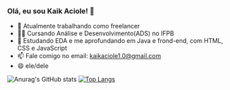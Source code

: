 ### Olá, eu sou Kaik Aciole! 👋


- 🔭 Atualmente trabalhando como freelancer
- 👨‍💻 Cursando Análise e Desenvolvimento(ADS) no IFPB
- 🌱 Estudando EDA e me aprofundando em Java e frond-end, com HTML, CSS e JavaScript
- 📫 Fale comigo no email: kaikaciole1.0@gmail.com
- 😄 ele/dele

<p></p>

![Anurag's GitHub stats](https://github-readme-stats.vercel.app/api?username=KaikAciole&show_icons=true&theme=transparent&locale=pt-br) [![Top Langs](https://github-readme-stats.vercel.app/api/top-langs/?username=KaikAciole&layout=donut&theme=transparent&locale=pt-br)](https://github.com/anuraghazra/github-readme-stats) 
